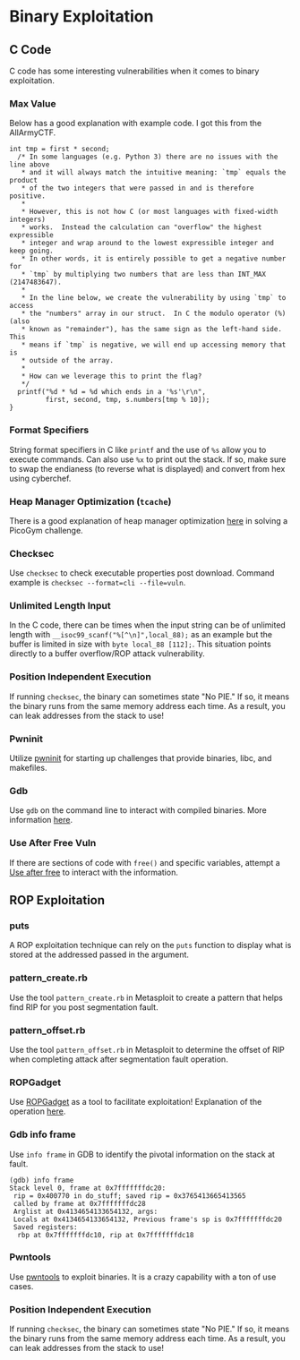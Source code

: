 # Binary Exploitation

## C Code
C code has some interesting vulnerabilities when it comes to binary exploitation. 
### Max Value
Below has a good explanation with example code. I got this from the AllArmyCTF.
```
int tmp = first * second;
  /* In some languages (e.g. Python 3) there are no issues with the line above
   * and it will always match the intuitive meaning: `tmp` equals the product
   * of the two integers that were passed in and is therefore positive.
   *
   * However, this is not how C (or most languages with fixed-width integers)
   * works.  Instead the calculation can "overflow" the highest expressible
   * integer and wrap around to the lowest expressible integer and keep going.
   * In other words, it is entirely possible to get a negative number for
   * `tmp` by multiplying two numbers that are less than INT_MAX (2147483647).
   *
   * In the line below, we create the vulnerability by using `tmp` to access
   * the "numbers" array in our struct.  In C the modulo operator (%) (also
   * known as "remainder"), has the same sign as the left-hand side.  This
   * means if `tmp` is negative, we will end up accessing memory that is
   * outside of the array.
   *
   * How can we leverage this to print the flag?
   */
  printf("%d * %d = %d which ends in a '%s'\r\n",
         first, second, tmp, s.numbers[tmp % 10]);
}
```
### Format Specifiers
String format specifiers in C like ```printf``` and the use of ```%s``` allow you to execute commands. Can also use ```%x``` to print out the stack. If so, make sure to swap the endianess (to reverse what is displayed) and convert from hex using cyberchef. 


### Heap Manager Optimization (```tcache```)
There is a good explanation of heap manager optimization [here](https://github.com/Dvd848/CTFs/blob/master/2021_picoCTF/Cache_Me_Outside.md) in solving a PicoGym challenge. 

### Checksec
Use ```checksec``` to check executable properties post download. Command example is ```checksec --format=cli --file=vuln```. 

### Unlimited Length Input
In the C code, there can be times when the input string can be of unlimited length with ```__isoc99_scanf("%[^\n]",local_88);``` as an example but the buffer is limited in size with ```byte local_88 [112];```. This situation points directly to a buffer overflow/ROP attack vulnerability. 

### Position Independent Execution
If running ```checksec```, the binary can sometimes state "No PIE." If so, it means the binary runs from the same memory address each time. As a result, you can leak addresses from the stack to use! 

### Pwninit
Utilize [pwninit](https://github.com/io12/pwninit) for starting up challenges that provide binaries, libc, and makefiles. 

### Gdb
Use ```gdb``` on the command line to interact with compiled binaries. More information [here](https://sourceware.org/gdb/). 

### Use After Free Vuln
If there are sections of code with ```free()``` and specific variables, attempt a [Use after free](https://learn.snyk.io/lesson/use-after-free/use) to interact with the information. 

## ROP Exploitation

### puts
A ROP exploitation technique can rely on the ```puts``` function to display what is stored at the addressed passed in the argument. 

### pattern_create.rb
Use the tool ```pattern_create.rb``` in Metasploit to create a pattern that helps find RIP for you post segmentation fault. 

### pattern_offset.rb
Use the tool ```pattern_offset.rb``` in Metasploit to determine the offset of RIP when completing attack after segmentation fault operation. 

### ROPGadget
Use [ROPGadget](https://github.com/JonathanSalwan/ROPgadget) as a tool to facilitate exploitation! Explanation of the operation [here](https://ir0nstone.gitbook.io/notes/types/stack/return-oriented-programming/gadgets). 

### Gdb info frame
Use ```info frame``` in GDB to identify the pivotal information on the stack at fault. 

```
(gdb) info frame
Stack level 0, frame at 0x7fffffffdc20:
 rip = 0x400770 in do_stuff; saved rip = 0x3765413665413565
 called by frame at 0x7fffffffdc28
 Arglist at 0x4134654133654132, args: 
 Locals at 0x4134654133654132, Previous frame's sp is 0x7fffffffdc20
 Saved registers:
  rbp at 0x7fffffffdc10, rip at 0x7fffffffdc18

```

### Pwntools
Use [pwntools](https://docs.pwntools.com/en/latest/) to exploit binaries. It is a crazy capability with a ton of use cases. 

### Position Independent Execution
If running ```checksec```, the binary can sometimes state "No PIE." If so, it means the binary runs from the same memory address each time. As a result, you can leak addresses from the stack to use! 